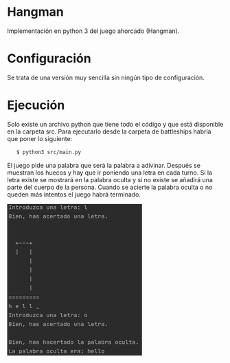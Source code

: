 # Hangman

Implementación en python 3 del juego ahorcado (Hangman).

# Configuración

Se trata de una versión muy sencilla sin ningún tipo de configuración.

# Ejecución

Solo existe un archivo python que tiene todo el código y que está disponible en la carpeta src.
Para ejecutarlo desde la carpeta de battleships habría que poner lo siguiente:

```bash
   $ python3 src/main.py
```

El juego pide una palabra que será la palabra a adivinar.
Después se muestran los huecos y hay que ir poniendo una letra en cada turno.
Si la letra existe se mostrará en la palabra oculta y si no existe se añadirá una parte del cuerpo de la persona.
Cuando se acierte la palabra oculta o no queden más intentos el juego habrá terminado.

![Captura del juego](resources/images/screencast1.png)
